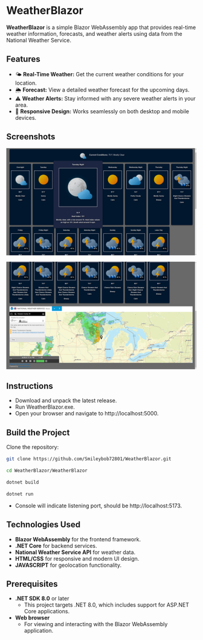 # WeatherBlazor

**WeatherBlazor** is a simple Blazor WebAssembly app that provides real-time weather information, forecasts, and weather alerts using data from the National Weather Service.

## Features

- 🌤️ **Real-Time Weather:** Get the current weather conditions for your location.
- 🌦️ **Forecast:** View a detailed weather forecast for the upcoming days.
- ⚠️ **Weather Alerts:** Stay informed with any severe weather alerts in your area.
- 📱 **Responsive Design:** Works seamlessly on both desktop and mobile devices.

## Screenshots

[![Weather Forecast](https://github.com/Smileybob72801/WeatherBlazor/blob/master/WeatherBlazor/Screenshots/WeatherBlazorForecast.png?raw=true)](https://github.com/Smileybob72801/WeatherBlazor/blob/master/WeatherBlazor/Screenshots/WeatherBlazorForecast.png?raw=true)
  
[![Local NWS Radar](https://github.com/Smileybob72801/WeatherBlazor/blob/master/WeatherBlazor/Screenshots/WeatherBlazorMap.png?raw=true)](https://github.com/Smileybob72801/WeatherBlazor/blob/master/WeatherBlazor/Screenshots/WeatherBlazorMap.png?raw=true)

## Instructions

- Download and unpack the latest release.
- Run WeatherBlazor.exe.
- Open your browser and navigate to http://localhost:5000.

## Build the Project

Clone the repository:
```bash
git clone https://github.com/Smileybob72801/WeatherBlazor.git
```

```bash
cd WeatherBlazor/WeatherBlazor
```

```bash
dotnet build
```

```bash
dotnet run
```

- Console will indicate listening port, should be http://localhost:5173.

## Technologies Used

- **Blazor WebAssembly** for the frontend framework.
- **.NET Core** for backend services.
- **National Weather Service API** for weather data.
- **HTML/CSS** for responsive and modern UI design.
- **JAVASCRIPT** for geolocation functionality.

## Prerequisites

- **.NET SDK 8.0** or later
  - This project targets .NET 8.0, which includes support for ASP.NET Core applications.
- **Web browser**
  - For viewing and interacting with the Blazor WebAssembly application.

